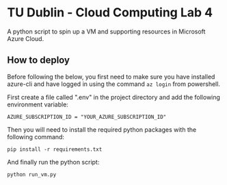 # TU Dublin - Cloud Computing Lab 4

A python script to spin up a VM and supporting resources in Microsoft Azure Cloud.


## How to deploy

Before following the below, you first need to make sure you have installed azure-cli and have logged in using the command ```az login``` from powershell.

First create a file called ".env" in the project directory and add the following environment variable:

```
AZURE_SUBSCRIPTION_ID = "YOUR_AZURE_SUBSCRIPTION_ID"
```

Then you will need to install the required python packages with the following command:

```
pip install -r requirements.txt
```

And finally run the python script:

```
python run_vm.py
```

